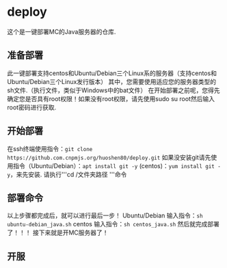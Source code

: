 # deploy
这个是一键部署MC的Java服务器的仓库.

## 准备部署
此一键部署支持centos和Ubuntu/Debian三个Linux系的服务器（支持centos和Ubuntu/Debian三个Linux发行版本）
其中，您需要使用适应您的服务器类型的sh文件.（执行文件，类似于Windows中的bat文件）
在开始部署之前呢，您得先确定您是否具有root权限！如果没有root权限，请先使用sudo su root然后输入root密码进行获取.

## 开始部署
在ssh终端使用指令：``` git clone https://github.com.cnpmjs.org/huoshen80/deploy.git ```
如果没安装git请先使用指令（Ubuntu/Debian）：``` apt install git -y ```
(centos)：``` yum install git -y ```，来先安装.
请执行'''cd /文件夹路径 '''命令

## 部署命令
以上步骤都完成后，就可以进行最后一步！
Ubuntu/Debian 输入指令：``` sh ubuntu-debian_java.sh ```
centos 输入指令：``` sh centos_java.sh ```
然后就完成部署了！！！
接下来就是开MC服务器了！

## 开服
